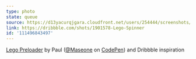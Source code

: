 ```yaml
---
type: photo
state: queue
source: https://d13yacurqjgara.cloudfront.net/users/254444/screenshots/1901578/lego2.gif
link: https://dribbble.com/shots/1901578-Lego-Spinner
id: '111496843497'
---
```

<p data-height="332" data-theme-id="6516" data-slug-hash="azywpP" data-default-tab="result" data-user="Maseone" class='codepen'><a href='http://codepen.io/Maseone/pen/azywpP/'>Lego Preloader</a> by Paul (<a href='http://codepen.io/Maseone'>@Maseone</a> on <a href='http://codepen.io'>CodePen</a>) and Dribbble inspiration</p>

